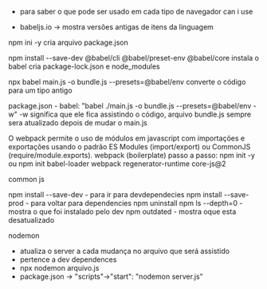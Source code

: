 
- para saber o que pode ser usado em cada tipo de navegador
 can i use

- babeljs.io -> mostra versões antigas de itens da linguagem 

npm ini -y
cria arquivo package.json

npm install --save-dev @babel/cli @babel/preset-env @babel/core
instala o babel
cria package-lock.json e node_modules

npx babel main.js -o bundle.js --presets=@babel/env
converte o código para um tipo antigo

package.json - babel: "babel ./main.js -o bundle.js --presets=@babel/env -w" 
-w significa que ele fica assistindo o código, arquivo bundle.js sempre sera atualizado depois de mudar o main.js

O webpack permite o uso de módulos em javascript com importações e exportações usando o padrão ES Modules (import/export) ou CommonJS (require/module.exports).
webpack (boilerplate)
passo a passo:
npm init -y ou npm init
babel-loader 
webpack regenerator-runtime core-js@2

common js

npm install --save-dev - para ir para devdependecies
npm install --save-prod - para voltar para dependencies
npm uninstall 
npm ls --depth=0 - mostra o que foi instalado pelo dev
npm outdated - mostra oque esta desatualizado

nodemon
- atualiza o server a cada mudança no arquivo que será assistido
- pertence a dev dependences
- npx nodemon arquivo.js
- package.json -> "scripts"->"start": "nodemon server.js"